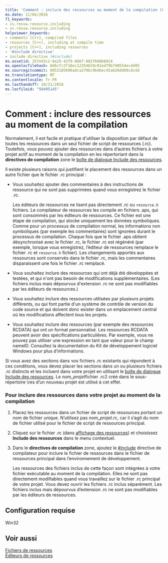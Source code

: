```yaml
---
title: 'Comment : inclure des ressources au moment de la compilation (C++)'
ms.date: 11/04/2016
f1_keywords:
- vs.resvw.resource.including
- vc.resvw.resource.including
helpviewer_keywords:
- comments [C++], compiled files
- resources [C++], including at compile time
- projects [C++], including resources
- '#include directive'
- include directive (#include)
ms.assetid: 357e93c2-0a29-42f9-806f-882f688b8924
ms.openlocfilehash: 8d6cfc2f18ec12354619c01ed79b740554ec4d95
ms.sourcegitcommit: 6052185696adca270bc9bdbec45a626dd89cdcdd
ms.translationtype: MT
ms.contentlocale: fr-FR
ms.lasthandoff: 10/31/2018
ms.locfileid: "50495145"
---
```

# <a name="how-to-include-resources-at-compile-time"></a>Comment : inclure des ressources au moment de la compilation

Normalement, il est facile et pratique d'utiliser la disposition par défaut de toutes les ressources dans un seul fichier de script de ressources (.rc). Toutefois, vous pouvez ajouter des ressources dans d’autres fichiers à votre projet actif au moment de la compilation en les répertoriant dans la **directives de compilation** zone le [boîte de dialogue Include des ressources](../windows/resource-includes-dialog-box.md).

Il existe plusieurs raisons qui justifient le placement des ressources dans un autre fichier que le fichier .rc principal :

- Vous souhaitez ajouter des commentaires à des instructions de ressource qui ne sont pas supprimées quand vous enregistrez le fichier .rc.

   Les éditeurs de ressources ne lisent pas directement .rc ou `resource.h` fichiers. Le compilateur de ressources les compile en fichiers .aps, qui sont consommés par les éditeurs de ressources. Ce fichier est une étape de compilation, qui stocke uniquement les données symboliques. Comme pour un processus de compilation normal, les informations non symboliques (par exemple les commentaires) sont ignorées durant le processus de compilation. Chaque fois que le fichier .aps obtient désynchronisé avec le fichier .rc, le fichier .rc est régénéré (par exemple, lorsque vous enregistrez, l’éditeur de ressources remplace le fichier .rc et `resource.h` fichier). Les changements apportés aux ressources sont conservés dans le fichier .rc, mais les commentaires disparaissent une fois le fichier .rc remplacé.

- Vous souhaitez inclure des ressources qui ont déjà été développées et testées, et qui n'ont pas besoin de modifications supplémentaires. (Les fichiers inclus mais dépourvus d'extension .rc ne sont pas modifiables par les éditeurs de ressources.)

- Vous souhaitez inclure des ressources utilisées par plusieurs projets différents, ou qui font partie d'un système de contrôle de version du code source et qui doivent donc exister dans un emplacement central où les modifications affectent tous les projets.

- Vous souhaitez inclure des ressources (par exemple des ressources RCDATA) qui ont un format personnalisé. Les ressources RCDATA peuvent avoir des spécifications particulières. Par exemple, vous ne pouvez pas utiliser une expression en tant que valeur pour le champ nameID. Consultez la documentation du Kit de développement logiciel Windows pour plus d’informations.

Si vous avez des sections dans vos fichiers .rc existants qui répondent à ces conditions, vous devez placer les sections dans un ou plusieurs fichiers .rc distincts et les incluent dans votre projet en utilisant le [boîte de dialogue Include des ressources](../windows/resource-includes-dialog-box.md). Le *nom_projet*fichier .rc2 créé dans le sous-répertoire \res d’un nouveau projet est utilisé à cet effet.

### <a name="to-include-resources-in-your-project-at-compile-time"></a>Pour inclure des ressources dans votre projet au moment de la compilation

1. Placez les ressources dans un fichier de script de ressources portant un nom de fichier unique. N’utilisez pas *nom_projet*.rc, car il s’agit du nom de fichier utilisé pour le fichier de script de ressources principal.

2. Cliquez sur le fichier .rc (dans [affichage des ressources](../windows/resource-view-window.md)) et choisissez **Include des ressources** dans le menu contextuel.

3. Dans le **directives de compilation** zone, ajoutez le [#include](../preprocessor/hash-include-directive-c-cpp.md) directive de compilateur pour inclure le fichier de ressources dans le fichier de ressources principal dans l’environnement de développement.

   Les ressources des fichiers inclus de cette façon sont intégrées à votre fichier exécutable au moment de la compilation. Elles ne sont pas directement modifiables quand vous travaillez sur le fichier .rc principal de votre projet. Vous devez ouvrir les fichiers .rc inclus séparément. Les fichiers inclus mais dépourvus d’extension .rc ne sont pas modifiables par les éditeurs de ressources.

## <a name="requirements"></a>Configuration requise

Win32

## <a name="see-also"></a>Voir aussi

[Fichiers de ressources](../windows/resource-files-visual-studio.md)<br/>
[Éditeurs de ressources](../windows/resource-editors.md)